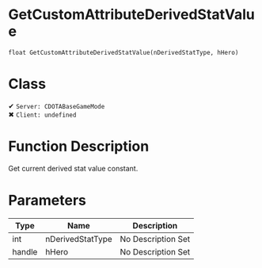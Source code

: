 # GetCustomAttributeDerivedStatValue
```
float GetCustomAttributeDerivedStatValue(nDerivedStatType, hHero)
```
# Class
✔ `Server: CDOTABaseGameMode`  
✖ `Client: undefined`  

# Function Description
Get current derived stat value constant.
# Parameters
Type|Name|Description
--|--|--
int|nDerivedStatType|No Description Set
handle|hHero|No Description Set

